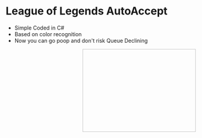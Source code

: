 # League of Legends AutoAccept

- Simple Coded in C#
- Based on color recognition
- Now you can go poop and don't risk Queue Declining

<p><img align ="right" tsrc="" width="300" height="220" /></p>
